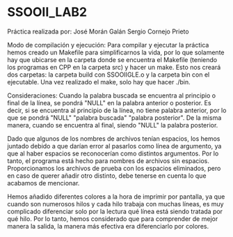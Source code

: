 # SSOOII_LAB2

Práctica realizada por:
  José Morán Galán
  Sergio Cornejo Prieto

Modo de compilación y ejecución:
Para compilar y ejecutar la práctica hemos creado un Makefile para simplificarnos la vida, por lo que solamente hay que ubicarse en la carpeta donde se encuentra el Makefile (teniendo los programas en CPP en la carpeta src) y hacer un make. Esto nos creará dos carpetas: la carpeta build con SSOOIIGLE.o y la carpeta bin con el ejecutable. Una vez realizado el make, solo hay que hacer ./bin.

Consideraciones:
Cuando la palabra buscada se encuentra al principio o final de la línea, se pondrá "NULL" en la palabra anterior o posterior. Es decir, si se encuentra al principio de la línea, no tiene palabra anterior, por lo que se pondrá "NULL" "palabra buscada" "palabra posterior". De la misma manera, cuando se encuentra al final, siendo "NULL" la palabra posterior.

Dado que algunos de los nombres de archivos tenían espacios, los hemos juntado debido a que darían error al pasarlos como línea de argumento, ya que al haber espacios se reconocerían como distintos argumentos. Por lo tanto, el programa está hecho para nombres de archivos sin espacios. Proporcionamos los archivos de prueba con los espacios eliminados, pero en caso de querer añadir otro distinto, debe tenerse en cuenta lo que acabamos de mencionar.

Hemos añadido diferentes colores a la hora de imprimir por pantalla, ya que cuando son numerosos hilos y cada hilo trabaja con muchas líneas, es muy complicado diferenciar solo por la lectura qué línea está siendo tratada por qué hilo. Por lo tanto, hemos considerado que para comprender de mejor manera la salida, la manera más efectiva era diferenciarlo por colores.
